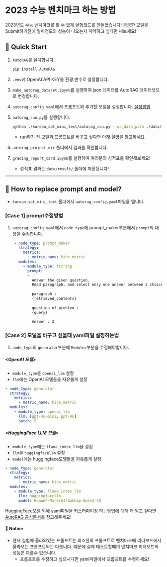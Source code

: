 # 2023 수능 벤치마크 하는 방법

2023년도 수능 벤치마크를 할 수 있게 실험코드를 만들었습니다! 
궁금한 모델을 Submit하기전에 얼마정도의 성능이 나오는지 파악하고 싶다면 써보세요!

## 🏁 Quick Start
1. `AutoRAG`를 설치합니다.
    ```bash
    pip install AutoRAG
   ```
2. `.env`에 OpenAI API KEY를 환경 변수로 설정합니다.
3. `make_autorag_dataset.ipynb`를 실행하여 json 데이터를 AutoRAG 데이터셋으로 변경합니다.
4. `autorag_config.yaml`에서 프롬프트와 추가할 모델을 설정합니다. [설정방법](https://github.com/minsing-jin/Korean-SAT-LLM-Leaderboard/blob/main/korean_sat_mini_test/Kor_manual.md#-how-to-replace-prompt-and-model)
5. `autorag_run.py`를 실행합니다.
    ```bash
    python ./korean_sat_mini_test/autorag_run.py --qa_data_path ./data/autorag/qa_2023.parquet --corpus_data_path ./data/autorag/corpus_2023.parquet
    ```
   - run하기 전 모델과 프롬프트를 바꾸고 싶다면 [아래 설명을 참고하세요](https://github.com/minsing-jin/Korean-SAT-LLM-Leaderboard/blob/main/korean_sat_mini_test/Kor_manual.md#-how-to-replace-prompt-and-model)

6. `autorag_project_dir` 폴더에서 결과를 확인합니다.
7. `grading_report_card.ipynb`를 실행하여 여러분의 성적표를 확인해보세요!
   - 성적표 결과는 `data/result/` 폴더에 저장됩니다!
---


## 🤷 How to replace prompt and model?
- `korean_sat_mini_test` 폴더에서 `autorag_config.yaml`파일을 엽니다.

### [Case 1] prompt수정방법
1. `autorag_config.yaml`에서 `node_type`에 prompt_maker부분에서 `prompt`의 내용을 수정합니다.

```yaml
    - node_type: prompt_maker
      strategy:
        metrics:
          - metric_name: kice_metric
      modules:
        - module_type: fstring
          prompt:
          - |            
            Answer the given question.
            Read paragraph, and select only one answer between 5 choices.
            
            paragraph :
            {retrieved_contents}
            
            question of problem :
            {query}
            
            Answer : 3
```

### [Case 2] 모델을 바꾸고 싶을때 yaml파일 설정하는법
1. `node_type`의 `generator`부분에 `Modules`부분을 수정해야합니다. 

##### <OpenAI 모델>
- `module_type`을 `openai_llm` 설정
- `llm`에는 OpenAI 모델들을 자유롭게 설정
```yaml
- node_type: generator
  strategy:
    metrics:
      - metric_name: kice_metric
  modules:
    - module_type: openai_llm
      llm: [gpt-4o-mini, gpt-4o]
      batch: 5
```

##### <HuggingFace LLM 모델>
- `module_type`에는 `llama_index_llm`을 설정
- `llm`을 `huggingfacellm` 설정
- `model`에는 huggingface모델들을 자유롭게 설정

```yaml
- node_type: generator
  strategy:
    metrics:
      - metric_name: kice_metric
  modules:
    - module_type: llama_index_llm
      llm: huggingfacellm
      model: HumanF-MarkrAI/Gukbap-Qwen2-7B
```
HuggingFace모델 외에 yaml파일을 커스터마이징 하는방법에 대해 더 알고 싶다면 [AutoRAG 공식문서](https://docs.auto-rag.com/local_model.html)를 참고해주세요!



#### 📒 Notice
- 현재 실험에 올라와있는 프롬프트는 최소한의 프롬프트로 벤치마크에 리더보드에서 올라오는 프롬프트와는 다릅니다. 떄문에 실제 테스트할때의 벤치마크 리더보드와 성능은 다를수 있습니다.
  - 프롬프트를 수정하고 싶으시다면 yaml파일에서 프롬프트를 수정하세요!
